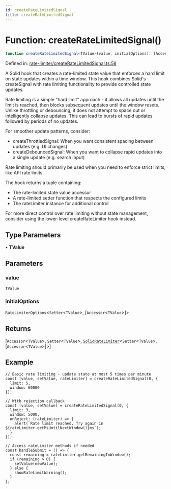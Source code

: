 ```yaml
---
id: createRateLimitedSignal
title: createRateLimitedSignal
---
```


<!-- DO NOT EDIT: this page is autogenerated from the type comments -->

# Function: createRateLimitedSignal()

```ts
function createRateLimitedSignal<TValue>(value, initialOptions): [Accessor<TValue>, Setter<TValue>, SolidRateLimiter<Setter<TValue>, [Accessor<TValue>]>]
```

Defined in: [rate-limiter/createRateLimitedSignal.ts:58](https://github.com/TanStack/pacer/blob/main/packages/solid-pacer/src/rate-limiter/createRateLimitedSignal.ts#L58)

A Solid hook that creates a rate-limited state value that enforces a hard limit on state updates within a time window.
This hook combines Solid's createSignal with rate limiting functionality to provide controlled state updates.

Rate limiting is a simple "hard limit" approach - it allows all updates until the limit is reached, then blocks
subsequent updates until the window resets. Unlike throttling or debouncing, it does not attempt to space out
or intelligently collapse updates. This can lead to bursts of rapid updates followed by periods of no updates.

For smoother update patterns, consider:
- createThrottledSignal: When you want consistent spacing between updates (e.g. UI changes)
- createDebouncedSignal: When you want to collapse rapid updates into a single update (e.g. search input)

Rate limiting should primarily be used when you need to enforce strict limits, like API rate limits.

The hook returns a tuple containing:
- The rate-limited state value accessor
- A rate-limited setter function that respects the configured limits
- The rateLimiter instance for additional control

For more direct control over rate limiting without state management,
consider using the lower-level createRateLimiter hook instead.

## Type Parameters

• **TValue**

## Parameters

### value

`TValue`

### initialOptions

`RateLimiterOptions`\<`Setter`\<`TValue`\>, \[`Accessor`\<`TValue`\>\]\>

## Returns

\[`Accessor`\<`TValue`\>, `Setter`\<`TValue`\>, [`SolidRateLimiter`](../interfaces/solidratelimiter.md)\<`Setter`\<`TValue`\>, \[`Accessor`\<`TValue`\>\]\>\]

## Example

```tsx
// Basic rate limiting - update state at most 5 times per minute
const [value, setValue, rateLimiter] = createRateLimitedSignal(0, {
  limit: 5,
  window: 60000
});

// With rejection callback
const [value, setValue] = createRateLimitedSignal(0, {
  limit: 3,
  window: 5000,
  onReject: (rateLimiter) => {
    alert(`Rate limit reached. Try again in ${rateLimiter.getMsUntilNextWindow()}ms`);
  }
});

// Access rateLimiter methods if needed
const handleSubmit = () => {
  const remaining = rateLimiter.getRemainingInWindow();
  if (remaining > 0) {
    setValue(newValue);
  } else {
    showRateLimitWarning();
  }
};
```
